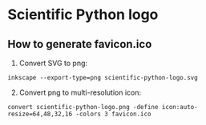 # Scientific Python logo

## How to generate favicon.ico

1. Convert SVG to png:

```
inkscape --export-type=png scientific-python-logo.svg
```

2. Convert png to multi-resolution icon:

```
convert scientific-python-logo.png -define icon:auto-resize=64,48,32,16 -colors 3 favicon.ico
```
